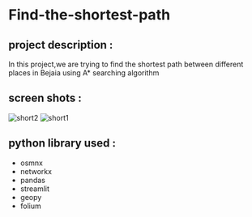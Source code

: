 # Find-the-shortest-path
## project description :
In this project,we are trying to find the shortest path between different places in Bejaia using A* searching algorithm 
## screen shots :
![short2](https://github.com/manelderrouaz/Find-the-shortest-path/assets/109747602/5f59f45d-811d-4abd-82fb-f58d88d1d583)
![short1](https://github.com/manelderrouaz/Find-the-shortest-path/assets/109747602/53931d69-b12d-4792-8323-26018d7b01b8)

## python library used : 
- osmnx
- networkx
- pandas
- streamlit
- geopy
- folium

